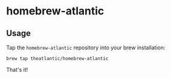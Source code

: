 # homebrew-atlantic

## Usage

Tap the `homebrew-atlantic` repository into your brew installation:

    brew tap theatlantic/homebrew-atlantic

That's it!
